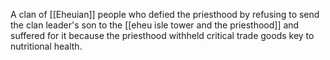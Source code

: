 A clan of [[Eheuian]] people who defied the priesthood by refusing to send the clan leader's son to the [[eheu isle tower and the priesthood]] and suffered for it because the priesthood withheld critical trade goods key to nutritional health. 